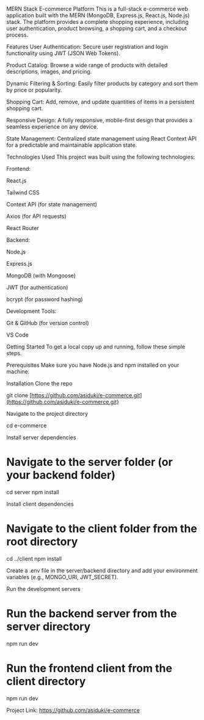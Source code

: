 MERN Stack E-commerce Platform
This is a full-stack e-commerce web application built with the MERN (MongoDB, Express.js, React.js, Node.js) stack. The platform provides a complete shopping experience, including user authentication, product browsing, a shopping cart, and a checkout process.

Features
User Authentication: Secure user registration and login functionality using JWT (JSON Web Tokens).

Product Catalog: Browse a wide range of products with detailed descriptions, images, and pricing.

Dynamic Filtering & Sorting: Easily filter products by category and sort them by price or popularity.

Shopping Cart: Add, remove, and update quantities of items in a persistent shopping cart.

Responsive Design: A fully responsive, mobile-first design that provides a seamless experience on any device.

State Management: Centralized state management using React Context API for a predictable and maintainable application state.

Technologies Used
This project was built using the following technologies:

Frontend:

React.js

Tailwind CSS

Context API (for state management)

Axios (for API requests)

React Router

Backend:

Node.js

Express.js

MongoDB (with Mongoose)

JWT (for authentication)

bcrypt (for password hashing)

Development Tools:

Git & GitHub (for version control)

VS Code

Getting Started
To get a local copy up and running, follow these simple steps.

Prerequisites
Make sure you have Node.js and npm installed on your machine.

Installation
Clone the repo

git clone [https://github.com/asiduki/e-commerce.git](https://github.com/asiduki/e-commerce.git)

Navigate to the project directory

cd e-commerce

Install server dependencies

# Navigate to the server folder (or your backend folder)
cd server
npm install

Install client dependencies

# Navigate to the client folder from the root directory
cd ../client
npm install

Create a .env file in the server/backend directory and add your environment variables (e.g., MONGO_URI, JWT_SECRET).

Run the development servers

# Run the backend server from the server directory
npm run dev

# Run the frontend client from the client directory
npm run dev


Project Link: https://github.com/asiduki/e-commerce

